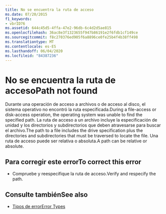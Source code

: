 ```yaml
---
title: No se encuentra la ruta de acceso
ms.date: 07/20/2015
f1_keywords:
- vbrID76
ms.assetid: 644c45d5-4ffa-47e2-96db-6c4d2d5ae815
ms.openlocfilehash: 36ac8e3f1323655f947b86191e2f6fdb1cf149ce
ms.sourcegitcommit: f8c270376ed905f6a8896ce0fe25b4f4b38ff498
ms.translationtype: MT
ms.contentlocale: es-ES
ms.lasthandoff: 06/04/2020
ms.locfileid: "84387236"
---
```

# <a name="path-not-found"></a><span data-ttu-id="c5665-102">No se encuentra la ruta de acceso</span><span class="sxs-lookup"><span data-stu-id="c5665-102">Path not found</span></span>
<span data-ttu-id="c5665-103">Durante una operación de acceso a archivos o de acceso al disco, el sistema operativo no encontró la ruta especificada.</span><span class="sxs-lookup"><span data-stu-id="c5665-103">During a file-access or disk-access operation, the operating system was unable to find the specified path.</span></span> <span data-ttu-id="c5665-104">La ruta de acceso a un archivo incluye la especificación de unidad y los directorios y subdirectorios que deben atravesarse para buscar el archivo.</span><span class="sxs-lookup"><span data-stu-id="c5665-104">The path to a file includes the drive specification plus the directories and subdirectories that must be traversed to locate the file.</span></span> <span data-ttu-id="c5665-105">Una ruta de acceso puede ser relativa o absoluta.</span><span class="sxs-lookup"><span data-stu-id="c5665-105">A path can be relative or absolute.</span></span>  
  
## <a name="to-correct-this-error"></a><span data-ttu-id="c5665-106">Para corregir este error</span><span class="sxs-lookup"><span data-stu-id="c5665-106">To correct this error</span></span>  
  
- <span data-ttu-id="c5665-107">Compruebe y reespecifique la ruta de acceso.</span><span class="sxs-lookup"><span data-stu-id="c5665-107">Verify and respecify the path.</span></span>  
  
## <a name="see-also"></a><span data-ttu-id="c5665-108">Consulte también</span><span class="sxs-lookup"><span data-stu-id="c5665-108">See also</span></span>

- [<span data-ttu-id="c5665-109">Tipos de error</span><span class="sxs-lookup"><span data-stu-id="c5665-109">Error Types</span></span>](../../programming-guide/language-features/error-types.md)
